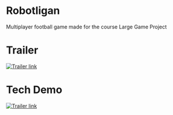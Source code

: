 # Robotligan
Multiplayer football game made for the course Large Game Project

# Trailer
[![Trailer link](https://img.youtube.com/vi/CIdk4syJrQQ/0.jpg)](https://www.youtube.com/watch?v=CIdk4syJrQQ)

# Tech Demo
[![Trailer link](https://img.youtube.com/vi/Sz08X9Z078E/0.jpg)](https://www.youtube.com/watch?v=Sz08X9Z078E)
